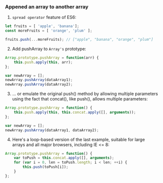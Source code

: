 ### Appened an array to another array

 1. `spread operator` feature of ES6:
 ```js
 let fruits = [ 'apple', 'banana'];
const moreFruits = [ 'orange', 'plum' ];

fruits.push(...moreFruits); // ["apple", "banana", "orange", "plum"]
```

2. Add pushArray to `Array's` prototype:
```js
Array.prototype.pushArray = function(arr) {
    this.push.apply(this, arr);
};

var newArray = [];
newArray.pushArray(dataArray1);
newArray.pushArray(dataArray2);
```

3. ... or emulate the original push() method by allowing multiple parameters using the fact that concat(), like push(), allows multiple parameters:
```js
Array.prototype.pushArray = function() {
    this.push.apply(this, this.concat.apply([], arguments));
};

var newArray = [];
newArray.pushArray(dataArray1, dataArray2);
```

4. Here's a loop-based version of the last example, suitable for large arrays and all major browsers, including IE <= 8:
```js
Array.prototype.pushArray = function() {
    var toPush = this.concat.apply([], arguments);
    for (var i = 0, len = toPush.length; i < len; ++i) {
        this.push(toPush[i]);
    }
};
```
